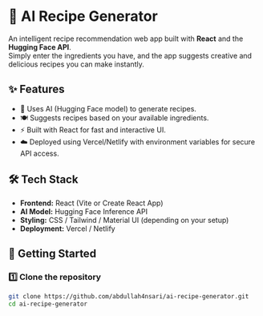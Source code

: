 # 🍳 AI Recipe Generator

An intelligent recipe recommendation web app built with **React** and the **Hugging Face API**.  
Simply enter the ingredients you have, and the app suggests creative and delicious recipes you can make instantly.

## ✨ Features
- 🧠 Uses AI (Hugging Face model) to generate recipes.
- 🍽️ Suggests recipes based on your available ingredients.
- ⚡ Built with React for fast and interactive UI.
- ☁️ Deployed using Vercel/Netlify with environment variables for secure API access.

## 🛠️ Tech Stack
- **Frontend:** React (Vite or Create React App)
- **AI Model:** Hugging Face Inference API
- **Styling:** CSS / Tailwind / Material UI (depending on your setup)
- **Deployment:** Vercel / Netlify

## 🚀 Getting Started

### 1️⃣ Clone the repository
```bash
git clone https://github.com/abdullah4nsari/ai-recipe-generator.git
cd ai-recipe-generator
